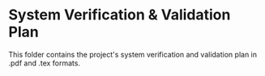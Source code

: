 # System Verification & Validation Plan

This folder contains the project's system verification and validation plan in .pdf and .tex formats.